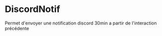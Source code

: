 # DiscordNotif
Permet d'envoyer une notification discord 30min a partir de l'interaction précédente
